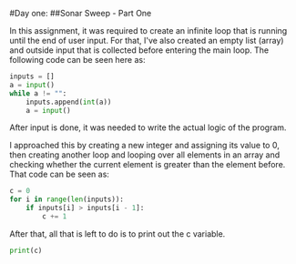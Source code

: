 #Day one:
##Sonar Sweep - Part One


In this assignment, it was required to create an infinite loop that is running until the end of user input.
For that, I've also created an empty list (array) and outside input that is collected before entering the main loop.
The following code can be seen here as:
```python
inputs = []
a = input()
while a != "":
    inputs.append(int(a))
    a = input()
```
After input is done, it was needed to write the actual logic of the program. 

I approached this by creating a new integer and assigning its value to 0, then creating another loop and looping over all elements in an array and checking whether the current
element is greater than the element before. That code can be seen as:
```python
c = 0
for i in range(len(inputs)):
    if inputs[i] > inputs[i - 1]:
        c += 1
```
After that, all that is left to do is to print out the c variable.
```python
print(c)
```
